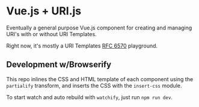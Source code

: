 # Vue.js + URI.js

Eventually a general purpose Vue.js component for creating and managing URI's
with or without URI Templates.

Right now, it's mostly a URI Templates
[RFC 6570](http://tools.ietf.org/html/rfc6570) playground.

## Development w/Browserify

This repo inlines the CSS and HTML template of each component using the `partialify` transform, and inserts the CSS with the `insert-css` module.

To start watch and auto rebuild with `watchify`, just run `npm run dev`.
